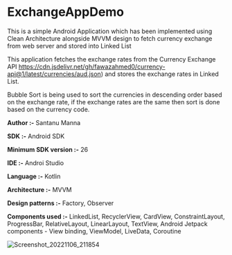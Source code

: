 # ExchangeAppDemo
 
This is a simple Android Application which has been implemented using Clean Architecture alongside MVVM design to fetch currency exchange from web server and stored into  Linked List

This application fetches the exchange rates from the Currency Exchange API https://cdn.jsdelivr.net/gh/fawazahmed0/currency-api@1/latest/currencies/aud.json) and stores the exchange rates in Linked List.

Bubble Sort is being used to sort the currencies in descending order based on the exchange rate, if the exchange rates are the same then sort is done based on the currency code.


**Author :-** Santanu Manna

**SDK :-** Android SDK

**Minimum SDK version :-** 26

**IDE :-** Androi Studio

**Language :-** Kotlin

**Architecture :-** MVVM

**Design patterns :-** Factory, Observer

**Components used :-** LinkedList, RecyclerView, CardView, ConstraintLayout, ProgressBar, RelativeLayout, LinearLayout, TextView, Android Jetpack components - View binding, ViewModel, LiveData, Coroutine


![Screenshot_20221106_211854](https://user-images.githubusercontent.com/5199238/200180707-b27724bd-a563-4343-ad38-228da702170a.png)
